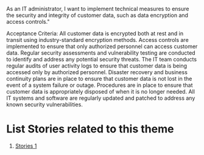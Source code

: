 As an IT administrator, I want to implement technical measures to ensure the security and integrity of customer data, such as data encryption and access controls."

Acceptance Criteria:
All customer data is encrypted both at rest and in transit using industry-standard encryption methods.
Access controls are implemented to ensure that only authorized personnel can access customer data.
Regular security assessments and vulnerability testing are conducted to identify and address any potential security threats.
The IT team conducts regular audits of user activity logs to ensure that customer data is being accessed only by authorized personnel.
Disaster recovery and business continuity plans are in place to ensure that customer data is not lost in the event of a system failure or outage.
Procedures are in place to ensure that customer data is appropriately disposed of when it is no longer needed.
All IT systems and software are regularly updated and patched to address any known security vulnerabilities.



# List Stories related to this theme
1. [Stories 1](documentation/templates/theme/initiatives/epics/stories/tasks/task_template.md)